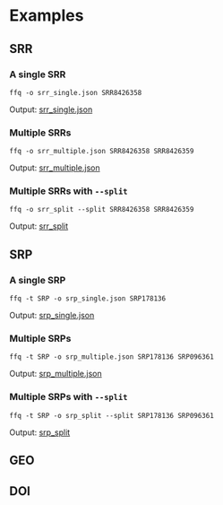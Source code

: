 # Examples

## SRR
### A single SRR
```
ffq -o srr_single.json SRR8426358
```
Output: [srr_single.json](srr_single.json)

### Multiple SRRs
```
ffq -o srr_multiple.json SRR8426358 SRR8426359
```
Output: [srr_multiple.json](srr_multiple.json)

### Multiple SRRs with `--split`
```
ffq -o srr_split --split SRR8426358 SRR8426359
```
Output: [srr_split](srr_split)

## SRP
### A single SRP
```
ffq -t SRP -o srp_single.json SRP178136
```
Output: [srp_single.json](srp_single.json)

### Multiple SRPs
```
ffq -t SRP -o srp_multiple.json SRP178136 SRP096361
```
Output: [srp_multiple.json](srp_multiple.json)

### Multiple SRPs with `--split`
```
ffq -t SRP -o srp_split --split SRP178136 SRP096361
```
Output: [srp_split](srp_split)

## GEO

## DOI
